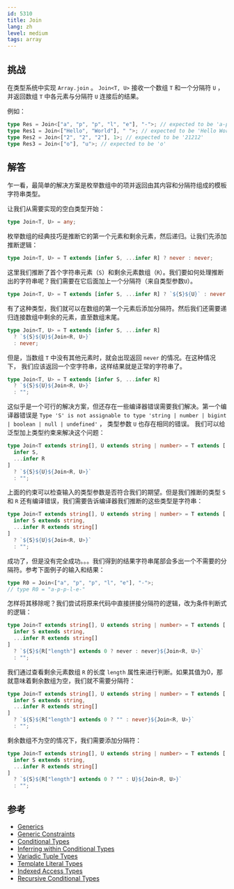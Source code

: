 ```yaml
---
id: 5310
title: Join
lang: zh
level: medium
tags: array
---
```


## 挑战

在类型系统中实现 `Array.join` 。 `Join<T, U>` 接收一个数组 `T` 和一个分隔符 `U` ，并返回数组 `T` 中各元素与分隔符 `U` 连接后的结果。

例如：

```typescript
type Res = Join<["a", "p", "p", "l", "e"], "-">; // expected to be 'a-p-p-l-e'
type Res1 = Join<["Hello", "World"], " ">; // expected to be 'Hello World'
type Res2 = Join<["2", "2", "2"], 1>; // expected to be '21212'
type Res3 = Join<["o"], "u">; // expected to be 'o'
```

## 解答

乍一看，最简单的解决方案是枚举数组中的项并返回由其内容和分隔符组成的模板字符串类型。

让我们从需要实现的空白类型开始：

```typescript
type Join<T, U> = any;
```

枚举数组的经典技巧是推断它的第一个元素和剩余元素，然后递归。让我们先添加推断逻辑：

```typescript
type Join<T, U> = T extends [infer S, ...infer R] ? never : never;
```

这里我们推断了首个字符串元素（`S`）和剩余元素数组（`R`）。我们要如何处理推断出的字符串呢？我们需要在它后面加上一个分隔符（来自类型参数`U`）。

```typescript
type Join<T, U> = T extends [infer S, ...infer R] ? `${S}${U}` : never;
```

有了这种类型，我们就可以在数组的第一个元素后添加分隔符。然后我们还需要递归连接数组中剩余的元素，直至数组末尾。

```typescript
type Join<T, U> = T extends [infer S, ...infer R]
  ? `${S}${U}${Join<R, U>}`
  : never;
```

但是，当数组 `T` 中没有其他元素时，就会出现返回 `never` 的情况。在这种情况下， 我们应该返回一个空字符串，这样结果就是正常的字符串了。

```typescript
type Join<T, U> = T extends [infer S, ...infer R]
  ? `${S}${U}${Join<R, U>}`
  : "";
```

这似乎是一个可行的解决方案，但还存在一些编译器错误需要我们解决。第一个编译器错误是 `Type 'S' is not assignable to type
'string | number | bigint | boolean | null | undefined'` ， 类型参数 `U` 也存在相同的错误。 我们可以给泛型加上类型约束来解决这个问题：

```typescript
type Join<T extends string[], U extends string | number> = T extends [
  infer S,
  ...infer R
]
  ? `${S}${U}${Join<R, U>}`
  : "";
```

上面的约束可以检查输入的类型参数是否符合我们的期望。但是我们推断的类型 `S` 和 `R` 还有编译错误，我们需要告诉编译器我们推断的这些类型是字符串：

```typescript
type Join<T extends string[], U extends string | number> = T extends [
  infer S extends string,
  ...infer R extends string[]
]
  ? `${S}${U}${Join<R, U>}`
  : "";
```

成功了，但是没有完全成功。。。我们得到的结果字符串尾部会多出一个不需要的分隔符。参考下面例子的输入和结果：

```typescript
type R0 = Join<["a", "p", "p", "l", "e"], "-">;
// type R0 = "a-p-p-l-e-"
```

怎样将其移除呢？我们尝试将原来代码中直接拼接分隔符的逻辑，改为条件判断式的逻辑：

```typescript
type Join<T extends string[], U extends string | number> = T extends [
  infer S extends string,
  ...infer R extends string[]
]
  ? `${S}${R["length"] extends 0 ? never : never}${Join<R, U>}`
  : "";
```

我们通过查看剩余元素数组 `R` 的长度 `length` 属性来进行判断。如果其值为0，那就意味着剩余数组为空，我们就不需要分隔符：

```typescript
type Join<T extends string[], U extends string | number> = T extends [
  infer S extends string,
  ...infer R extends string[]
]
  ? `${S}${R["length"] extends 0 ? "" : never}${Join<R, U>}`
  : "";
```

剩余数组不为空的情况下，我们需要添加分隔符：

```typescript
type Join<T extends string[], U extends string | number> = T extends [
  infer S extends string,
  ...infer R extends string[]
]
  ? `${S}${R["length"] extends 0 ? "" : U}${Join<R, U>}`
  : "";
```

## 参考

- [Generics](https://www.typescriptlang.org/docs/handbook/2/generics.html)
- [Generic Constraints](https://www.typescriptlang.org/docs/handbook/2/generics.html#generic-constraints)
- [Conditional Types](https://www.typescriptlang.org/docs/handbook/2/conditional-types.html)
- [Inferring within Conditional Types](https://www.typescriptlang.org/docs/handbook/2/conditional-types.html#inferring-within-conditional-types)
- [Variadic Tuple Types](https://www.typescriptlang.org/docs/handbook/release-notes/typescript-4-0.html#variadic-tuple-types)
- [Template Literal Types](https://www.typescriptlang.org/docs/handbook/release-notes/typescript-4-1.html#template-literal-types)
- [Indexed Access Types](https://www.typescriptlang.org/docs/handbook/2/indexed-access-types.html)
- [Recursive Conditional Types](https://www.typescriptlang.org/docs/handbook/release-notes/typescript-4-1.html#recursive-conditional-types)
